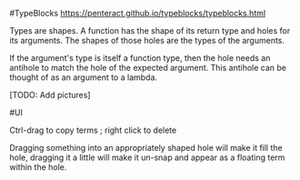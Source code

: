 #TypeBlocks
https://penteract.github.io/typeblocks/typeblocks.html

Types are shapes.
A function has the shape of its return type and holes for its arguments.
The shapes of those holes are the types of the arguments.

If the argument's type is itself a function type, then the hole needs an
antihole to match the hole of the expected argument. This antihole can be
thought of as an argument to a lambda.

[TODO: Add pictures]


#UI

Ctrl-drag to copy terms ; right click to delete

Dragging something into an appropriately shaped hole will make it fill the hole,
dragging it a little will make it un-snap and appear as a floating term within
the hole.
